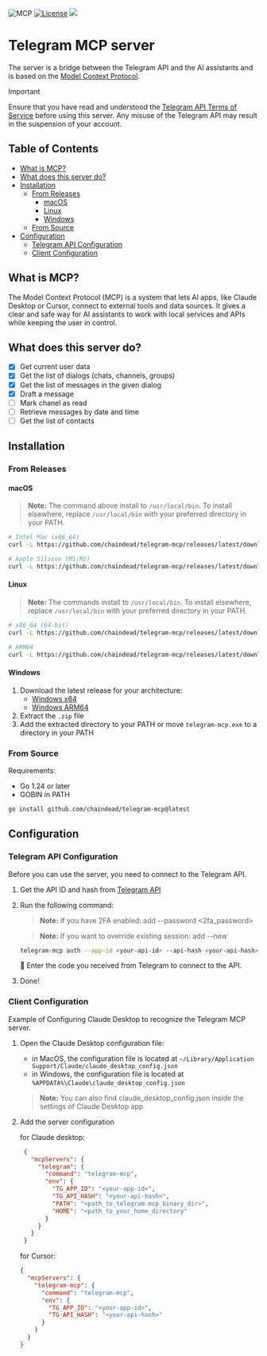 ![](https://badge.mcpx.dev 'MCP')
[![License](https://img.shields.io/:license-mit-blue.svg)](https://badges.mit-license.org)
![](https://api.visitorbadge.io/api/visitors?path=https%3A%2F%2Fgithub.com%2Fchaindead%2Ftelegram-mcp&label=Repository%20Visits&countColor=%230c7ebe&style=flat&labelStyle=none)

# Telegram MCP server

The server is a bridge between the Telegram API and the AI assistants and is based on the [Model Context Protocol](https://modelcontextprotocol.io).

> [!IMPORTANT]
> Ensure that you have read and understood the [Telegram API Terms of Service](https://core.telegram.org/api/terms) before using this server.
> Any misuse of the Telegram API may result in the suspension of your account.

## Table of Contents
- [What is MCP?](#what-is-mcp)
- [What does this server do?](#what-does-this-server-do)
- [Installation](#installation)
  - [From Releases](#from-releases)
    - [macOS](#macos)
    - [Linux](#linux)
    - [Windows](#windows)
  - [From Source](#from-source)
- [Configuration](#configuration)
  - [Telegram API Configuration](#telegram-api-configuration)
  - [Client Configuration](#client-configuration)

## What is MCP?

The Model Context Protocol (MCP) is a system that lets AI apps, like Claude Desktop or Cursor, connect to external tools and data sources. It gives a clear and safe way for AI assistants to work with local services and APIs while keeping the user in control.

## What does this server do?

- [x] Get current user data
- [x] Get the list of dialogs (chats, channels, groups)
- [x] Get the list of messages in the given dialog
- [x] Draft a message
- [ ] Mark chanel as read
- [ ] Retrieve messages by date and time
- [ ] Get the list of contacts

## Installation

### From Releases


#### macOS

> **Note:** The command above install to `/usr/local/bin`. To install elsewhere, replace `/usr/local/bin` with your preferred directory in your PATH.

```bash
# Intel Mac (x86_64)
curl -L https://github.com/chaindead/telegram-mcp/releases/latest/download/telegram-mcp_Darwin_x86_64.tar.gz | tar xz -C /usr/local/bin

# Apple Silicon (M1/M2)
curl -L https://github.com/chaindead/telegram-mcp/releases/latest/download/telegram-mcp_Darwin_arm64.tar.gz | tar xz -C /usr/local/bin
```

#### Linux

> **Note:** The commands install to `/usr/local/bin`. To install elsewhere, replace `/usr/local/bin` with your preferred directory in your PATH.

```bash
# x86_64 (64-bit)
curl -L https://github.com/chaindead/telegram-mcp/releases/latest/download/telegram-mcp_Linux_x86_64.tar.gz | tar xz -C /usr/local/bin

# ARM64
curl -L https://github.com/chaindead/telegram-mcp/releases/latest/download/telegram-mcp_Linux_arm64.tar.gz | tar xz -C /usr/local/bin
```

#### Windows
1. Download the latest release for your architecture:
   - [Windows x64](https://github.com/chaindead/telegram-mcp/releases/latest/download/telegram-mcp_Windows_x86_64.zip)
   - [Windows ARM64](https://github.com/chaindead/telegram-mcp/releases/latest/download/telegram-mcp_Windows_arm64.zip)
2. Extract the `.zip` file
3. Add the extracted directory to your PATH or move `telegram-mcp.exe` to a directory in your PATH

### From Source

Requirements:
- Go 1.24 or later
- GOBIN in PATH

```bash
go install github.com/chaindead/telegram-mcp@latest
```

## Configuration

### Telegram API Configuration

Before you can use the server, you need to connect to the Telegram API.

1. Get the API ID and hash from [Telegram API](https://my.telegram.org/auth)
2. Run the following command:
   > __Note:__
   > If you have 2FA enabled: add --password <2fa_password>

   >  __Note:__
   > If you want to override existing session: add --new

   ```bash
   telegram-mcp auth --app-id <your-api-id> --api-hash <your-api-hash> --phone <your-phone-number>
   ```

   📩 Enter the code you received from Telegram to connect to the API.

3. Done!

### Client Configuration

Example of Configuring Claude Desktop to recognize the Telegram MCP server.

1. Open the Claude Desktop configuration file:
    - in MacOS, the configuration file is located at `~/Library/Application Support/Claude/claude_desktop_config.json`
    - in Windows, the configuration file is located at `%APPDATA%\Claude\claude_desktop_config.json`

   > __Note:__
   > You can also find claude_desktop_config.json inside the settings of Claude Desktop app

2. Add the server configuration
   
   for Claude desktop:
   ```json
    {
      "mcpServers": {
        "telegram": {
          "command": "telegram-mcp",
          "env": {
            "TG_APP_ID": "<your-app-id>",
            "TG_API_HASH": "<your-api-hash>",
            "PATH": "<path_to_telegram-mcp_binary_dir>",
            "HOME": "<path_to_your_home_directory"
          }
        }
      }
    }
   ```

   for Cursor:
    ```json
    {
      "mcpServers": {
        "telegram-mcp": {
          "command": "telegram-mcp",
          "env": {
            "TG_APP_ID": "<your-app-id>",
            "TG_API_HASH": "<your-api-hash>"
          }
        }
      }
    }
    ```